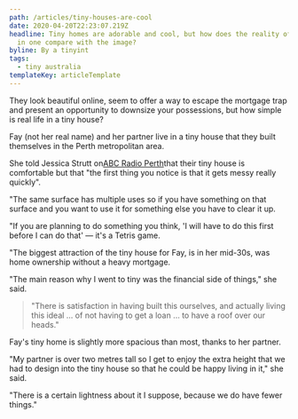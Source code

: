 ```yaml
---
path: /articles/tiny-houses-are-cool
date: 2020-04-20T22:23:07.219Z
headline: Tiny homes are adorable and cool, but how does the reality of living
  in one compare with the image?
byline: By a tinyint
tags:
  - tiny australia
templateKey: articleTemplate
---
```

They look beautiful online, seem to offer a way to escape the mortgage trap and present an opportunity to downsize your possessions, but how simple is real life in a tiny house?

Fay (not her real name) and her partner live in a tiny house that they built themselves in the Perth metropolitan area.

She told Jessica Strutt on[ABC Radio Perth](https://www.abc.net.au/perth/)that their tiny house is comfortable but that "the first thing you notice is that it gets messy really quickly".

"The same surface has multiple uses so if you have something on that surface and you want to use it for something else you have to clear it up.

"If you are planning to do something you think, 'I will have to do this first before I can do that' — it's a Tetris game.

"The biggest attraction of the tiny house for Fay, is in her mid-30s, was home ownership without a heavy mortgage.

"The main reason why I went to tiny was the financial side of things," she said.

> "There is satisfaction in having built this ourselves, and actually living this ideal … of not having to get a loan … to have a roof over our heads."

Fay's tiny home is slightly more spacious than most, thanks to her partner.

"My partner is over two metres tall so I get to enjoy the extra height that we had to design into the tiny house so that he could be happy living in it," she said.

"There is a certain lightness about it I suppose, because we do have fewer things."